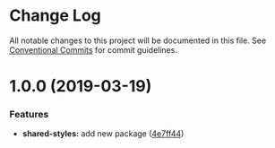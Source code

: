 # Change Log

All notable changes to this project will be documented in this file.
See [Conventional Commits](https://conventionalcommits.org) for commit guidelines.

# 1.0.0 (2019-03-19)


### Features

* **shared-styles:** add new package ([4e7ff44](https://github.com/telusdigital/tds/commit/4e7ff44))
